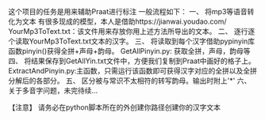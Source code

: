 这个项目的任务是用来辅助Praat进行标注
 一般流程如下：
 一、 将mp3等语音转化为文本
        有很多现成的模型，本人是借助https://jianwai.youdao.com/
        YourMp3ToText.txt：该文件用来存放你用上述方法所导出的文本。
 二、 逐行逐个读取YourMp3ToText.txt文本的汉字。
 三、 将读取到每个汉字借助pypinyin库函数pinyin()获得全拼+声母+韵母。
        GetAllPinyin.py: 获取全拼，声母，韵母等
 四、 将结果保存到GetAllYin.txt文件中，方便我们复制到Praat中画好的格子上。
        ExtractAndPinyin.py:主函数，只需运行该函数即可获得汉字对应的全拼以及全拼分解后的各部分。
 五、 区分被与常识不太相符的转写韵母。输出时附上'*'
 六、 关于多音字问题，未完待续...

 【注意】 请务必在python脚本所在的外创建你路径创建你的汉字文本